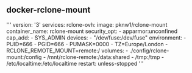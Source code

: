 ## docker-rclone-mount

'''
version: '3'
services:
  rclone-ovh:
    image: pknw1/rclone-mount
    container_name: rclone-mount
    security_opt:
      - apparmor:unconfined
    cap_add:
      - SYS_ADMIN
    devices:
      - "/dev/fuse:/dev/fuse"
    environment:
      - PUID=666
      - PGID=666
      - PUMASK=0000
      - TZ=Europe/London
      - RCLONE_REMOTE_MOUNT=remote:/
    volumes:
      - ./config/rclone-mount:/config
      - /mnt/rclone-remote:/data:shared
      - /tmp:/tmp
      - /etc/localtime:/etc/localtime
    restart: unless-stopped
'''
